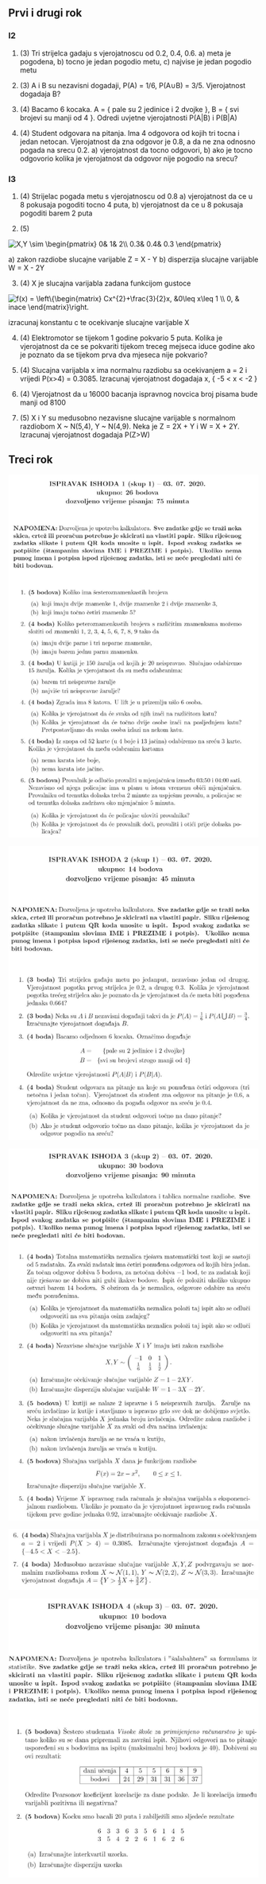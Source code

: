 ## Prvi i drugi rok

### I2
1. (3) Tri strijelca gadaju s vjerojatnoscu od 0.2, 0.4, 0.6. a) meta je pogodena, b) tocno je jedan 
pogodio metu, c) najvise je jedan pogodio metu

2. (3) A i B su nezavisni dogadaji, P(A) = 1/6, P(A∪B) = 3/5. Vjerojatnost dogadaja B?

3. (4) Bacamo 6 kocaka. A = { pale su 2 jedinice i 2 dvojke }, B = { svi brojevi su manji od 4 }. 
Odredi uvjetne vjerojatnosti P(A|B) i P(B|A)

4. (4) Student odgovara na pitanja. Ima 4 odgovora od kojih tri tocna i jedan netocan. Vjerojatnost
da zna odgovor je 0.8, a da ne zna odnosno pogada na srecu 0.2. a) vjerojatnost da tocno odgovori,
b) ako je tocno odgovorio kolika je vjerojatnost da odgovor nije pogodio na srecu?


### I3
1. (4) Strijelac pogada metu s vjerojatnoscu od 0.8 
a) vjerojatnost da ce u 8 pokusaja pogoditi tocno 4 puta,
b) vjerojatnost da ce u 8 pokusaja pogoditi barem 2 puta

2. (5) 

<img src="https://latex.codecogs.com/gif.latex?X,Y&space;\sim&space;\begin{pmatrix}&space;0&&space;1&&space;2\\&space;0.3&&space;0.4&&space;0.3&space;\end{pmatrix}" title="X,Y \sim \begin{pmatrix} 0& 1& 2\\ 0.3& 0.4& 0.3 \end{pmatrix}" />

a) zakon razdiobe slucajne varijable Z = X - Y
b) disperzija slucajne varijable W = X - 2Y

3. (4) X je slucajna varijabla zadana funkcijom gustoce

<img src="https://latex.codecogs.com/gif.latex?f(x)&space;=&space;\left\{\begin{matrix}&space;Cx^{2}&plus;\frac{3}{2}x,&space;&0\leq&space;x\leq&space;1&space;\\&space;0,&space;&&space;inace&space;\end{matrix}\right." title="f(x) = \left\{\begin{matrix} Cx^{2}+\frac{3}{2}x, &0\leq x\leq 1 \\ 0, & inace \end{matrix}\right." />

izracunaj konstantu c te ocekivanje slucajne varijable X

4. (4) Elektromotor se tijekom 1 godine pokvario 5 puta. Kolika je vjerojatnost da ce se pokvariti tijekom treceg mejseca
iduce godine ako je poznato da se tijekom prva dva mjeseca nije pokvario?

5. (4) Slucajna varijabla x ima normalnu razdiobu sa ocekivanjem a = 2 i vrijedi P(x>4) = 0.3085. 
Izracunaj vjerojatnost dogadaja x, { -5 < x < -2 } 

6. (4) Vjerojatnost da u 16000 bacanja ispravnog novcica broj pisama bude manji od 8100

7. (5) X i Y su medusobno nezavisne slucajne varijable s normalnom razdiobom X ~ N(5,4), Y ~ N(4,9). 
Neka je Z = 2X + Y i W = X + 2Y. Izracunaj vjerojatnost dogadaja P(Z>W)


## Treci rok
![](res/1.png)

![](res/2.png)

![](res/3a.png)

![](res/3b.png)

![](res/4.png)
